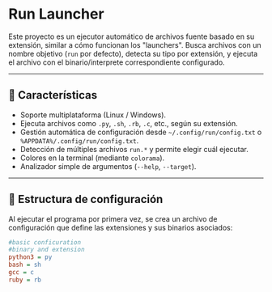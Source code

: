 # Run Launcher

Este proyecto es un ejecutor automático de archivos fuente basado en su extensión, similar a cómo funcionan los "launchers". Busca archivos con un nombre objetivo (`run` por defecto), detecta su tipo por extensión, y ejecuta el archivo con el binario/interprete correspondiente configurado.

---

## 🚀 Características

- Soporte multiplataforma (Linux / Windows).
- Ejecuta archivos como `.py`, `.sh`, `.rb`, `.c`, etc., según su extensión.
- Gestión automática de configuración desde `~/.config/run/config.txt` o `%APPDATA%/.config/run/config.txt`.
- Detección de múltiples archivos `run.*` y permite elegir cuál ejecutar.
- Colores en la terminal (mediante `colorama`).
- Analizador simple de argumentos (`--help`, `--target`).

---

## 📁 Estructura de configuración

Al ejecutar el programa por primera vez, se crea un archivo de configuración que define las extensiones y sus binarios asociados:

```ini
#basic conficuration
#binary and extension
python3 = py
bash = sh
gcc = c
ruby = rb